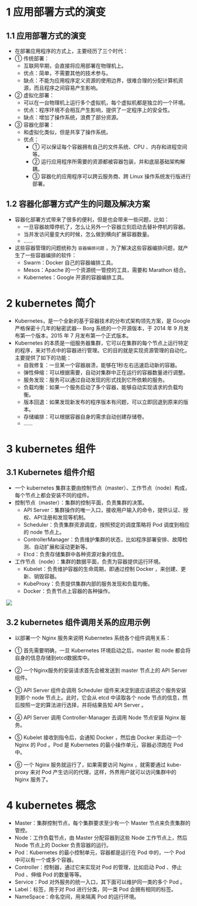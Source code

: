 # 1 应用部署方式的演变
## 1.1 应用部署方式的演变

- 在部署应用程序的方式上，主要经历了三个时代：
- ① 传统部署：
   - 互联网早期，会直接将应用部署在物理机上。
   - 优点：简单，不需要其他的技术参与。
   - 缺点：不能为应用程序定义资源的使用边界，很难合理的分配计算机资源，而且程序之间容易产生影响。
- ② 虚拟化部署：
   - 可以在一台物理机上运行多个虚拟机，每个虚拟机都是独立的一个环境。
   - 优点：程序环境不会相互产生影响，提供了一定程序上的安全性。
   - 缺点：增加了操作系统，浪费了部分资源。
- ③ 容器化部署：
   - 和虚拟化类似，但是共享了操作系统。
   - 优点：
      - ① 可以保证每个容器拥有自己的文件系统、CPU 、内存和进程空间等。
      - ② 运行应用程序所需要的资源都被容器包装，并和底层基础架构解耦。
      - ③ 容器化的应用程序可以跨云服务商、跨 Linux 操作系统发行版进行部署。
## 1.2 容器化部署方式产生的问题及解决方案

- 容器化部署方式带来了很多的便利，但是也会带来一些问题，比如：
   - 一旦容器故障停机了，怎么让另外一个容器立刻启动去替补停机的容器。
   - 当并发访问量变大的时候，怎么做到横向扩展容器数量。
   - ……
- 这些容器管理的问题统称为 `容器编排问题` ，为了解决这些容器编排问题，就产生了一些容器编排的软件：
   - Swarm：Docker 自己的容器编排工具。
   - Mesos：Apache 的一个资源统一管控的工具，需要和 Marathon 结合。
   - Kubernetes：Google 开源的容器编排工具。
# 2 kubernetes 简介

- Kubernetes，是一个全新的基于容器技术的分布式架构领先方案，是 Google 严格保密十几年的秘密武器-- Borg 系统的一个开源版本，于 2014 年 9 月发布第一个版本，2015 年 7 月发布第一个正式版本。
- Kubernetes 的本质是一组服务器集群，它可以在集群的每个节点上运行特定的程序，来对节点中的容器进行管理。它的目的就是实现资源管理的自动化，主要提供了如下的功能：
   - 自我修复：一旦某一个容器崩溃，能够在1秒左右迅速启动新的容器。
   - 弹性伸缩：可以根据需要，自动对集群中正在运行的容器数量进行调整。
   - 服务发现：服务可以通过自动发现的形式找到它所依赖的服务。
   - 负载均衡：如果一个服务启动了多个容器，能够自动实现请求的负载均衡。
   - 版本回退：如果发现新发布的程序版本有问题，可以立即回退到原来的版本。
   - 存储编排：可以根据容器自身的需求自动创建存储卷。
   - ……
# 3 kubernetes 组件
## 3.1 Kubernetes 组件介绍

- 一个 kubernetes 集群主要由控制节点（master）、工作节点（node）构成，每个节点上都会安装不同的组件。
- 控制节点（master）：集群的控制平面，负责集群的决策。
   - API Server：集群操作的唯一入口，接收用户输入的命令，提供认证、授权、API注册和发现等机制。
   - Scheduler：负责集群资源调度，按照预定的调度策略将 Pod 调度到相应的 node 节点上。
   - ControllerManager：负责维护集群的状态，比如程序部署安排、故障检测、自动扩展和滚动更新等。
   - Etcd：负责存储集群中各种资源对象的信息。
- 工作节点（node）：集群的数据平面，负责为容器提供运行环境。
   - Kubelet：负责维护容器的生命周期，即通过控制 Docker ，来创建、更新、销毁容器。
   - KubeProxy：负责提供集群内部的服务发现和负载均衡。
   - Docker：负责节点上容器的各种操作。

![](https://cdn.nlark.com/yuque/0/2020/jpeg/513185/1608888638188-86fad61e-547c-43d9-8424-1d17a0c6d5a2.jpeg?x-oss-process=image%2Fwatermark%2Ctype_d3F5LW1pY3JvaGVp%2Csize_35%2Ctext_6K645aSn5LuZ%2Ccolor_FFFFFF%2Cshadow_50%2Ct_80%2Cg_se%2Cx_10%2Cy_10#averageHue=%23bddbef&from=url&id=tjEBF&originHeight=578&originWidth=1216&originalType=binary&ratio=2&rotation=0&showTitle=false&status=done&style=none&title=)
## 3.2 kubernetes 组件调用关系的应用示例

- 以部署一个 Nginx 服务来说明 Kubernetes 系统各个组件调用关系：

- ① 首先需要明确，一旦 Kubernetes 环境启动之后，master 和 node 都会将自身的信息存储到etcd数据库中。
- ② 一个Nginx服务的安装请求首先会被发送到 master 节点上的 API Server 组件。
- ③ API Server 组件会调用 Scheduler 组件来决定到底应该把这个服务安装到那个 node 节点上。此时，它会从 etcd 中读取各个 node 节点的信息，然后按照一定的算法进行选择，并将结果告知 API Server 。
- ④ API Server 调用 Controller-Manager 去调用 Node 节点安装 Nginx 服务。
- ⑤ Kubelet 接收到指令后，会通知 Docker ，然后由 Docker 来启动一个 Nginx 的 Pod 。Pod 是 Kubernetes 的最小操作单元，容器必须跑在 Pod 中。
- ⑥ 一个 Nginx 服务就运行了，如果需要访问 Nginx ，就需要通过 kube-proxy 来对 Pod 产生访问的代理，这样，外界用户就可以访问集群中的 Nginx 服务了。
# 4 kubernetes 概念

- Master：集群控制节点，每个集群要求至少有一个 Master 节点来负责集群的管控。
- Node：工作负载节点，由 Master 分配容器到这些 Node 工作节点上，然后 Node 节点上的 Docker 负责容器的运行。
- Pod：Kubernetes 的最小控制单元，容器都是运行在 Pod 中的，一个 Pod 中可以有一个或多个容器。
- Controller：控制器，通过它来实现对 Pod 的管理，比如启动 Pod 、停止 Pod 、伸缩 Pod 的数量等等。
- Service：Pod 对外服务的统一入口，其下面可以维护同一类的多个 Pod 。
- Label：标签，用于对 Pod 进行分类，同一类 Pod 会拥有相同的标签。
- NameSpace：命名空间，用来隔离 Pod 的运行环境。
#  
